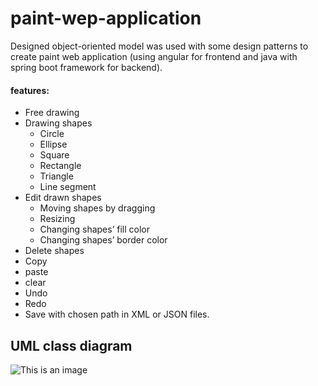 # paint-wep-application
Designed object-oriented model was used with some design patterns to create paint web application (using angular for frontend and java with spring boot framework for backend).
#### features:
 - Free drawing
 - Drawing shapes
    - Circle
    - Ellipse
    - Square
    - Rectangle
    - Triangle
    - Line segment
 - Edit drawn shapes
    - Moving shapes by dragging
    - Resizing
    - Changing shapes’ fill color
    - Changing shapes’ border color
  - Delete shapes
  - Copy
  - paste
  - clear
  - Undo
  - Redo
  - Save with chosen path in XML or JSON files.


  
 ## UML class diagram
 ![This is an image](https://user-images.githubusercontent.com/96488115/216956638-124abe59-42f1-4b8b-94b3-629e9f27a2c9.png)
